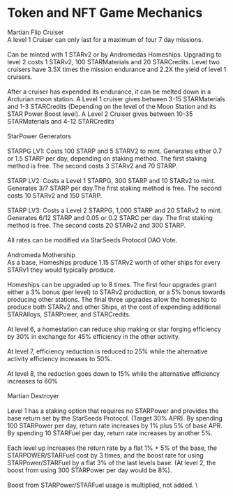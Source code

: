 # Token and NFT Game Mechanics

Martian Flip Cruiser\
&#x20;A level 1 Cruiser can only last for a maximum of four 7 day missions. \
\
Can be minted with 1 STARv2 or by Andromedas Homeships. Upgrading to level 2 costs 1 STARv2, 100 STARMaterials and 20 STARCredits. Level two cruisers have 3.5X times the mission endurance and 2.2X the yield of level 1 cruisers. \
\
After a cruiser has expended its endurance, it can be melted down in a Arcturian moon station. A Level 1 cruiser gives between 3-15 STARMaterials and 1-3 STARCredits (Depending on the level of the Moon Station and its STAR Power Boost level). A Level 2 Cruiser gives between 10-35 STARMaterials and 4-12 STARCredits\
\
StarPower Generators\
\
STARPG LV1: Costs 100 STARP and 5 STARV2 to mint. Generates either 0.7 or 1.5 STARP  per day, depending on staking method. The first staking method is free. The second costs 3 STARv2 and 70 STARP. \
\
STARP LV2: Costs a Level 1 STARPG, 300 STARP and 10 STARv2 to mint. Generates 3/7 STARP per day.The first staking method is free. The second costs 10 STARv2 and 150 STARP. \
\
STARP LV3: Costs a Level 2 STARPG, 1,000 STARP and 20 STARv2 to mint. Generates 6/12 STARP and 0.05 or 0.2 STARC per day. The first staking method is free. The second costs 20 STARv2 and 300 STARP. \
\
All rates can be modified via StarSeeds Protocol DAO Vote. \
\
Andromeda Mothership\
As a base, Homeships produce 1.15 STARv2 worth of other ships for every STARv1 they would typically produce. \
\
Homeships can be upgraded up to 8 times.  The first four upgrades grant either a 3% bonus (per level) to STARv2 production, or a 5% bonus towards producing other stations. The final three upgrades allow the homeship to produce both STARv2 and other Ships, at the cost of expending additional STARAlloys, STARPower, and STARCredits.\
\
At level 6, a homestation can reduce ship making or star forging efficiency by 30% in exchange for 45% efficiency in the other activity. \
\
At level 7, efficiency reduction is reduced to 25% while the alternative activity efficiency increases to 50%. \
\
At level 8, the reduction goes down to 15% while the alternative efficiency increases to 60%\
\
Martian Destroyer\
\
Level 1 has a staking option that requires no STARPower and provides the base return set by the StarSeeds Protocol. (Target 30% APR). By spending 100 STARPower per day, return rate increases by 1% plus 5% of base APR. By spending 10 STARFuel per day, return rate increases by another 5%. \
\
Each level up increases the return rate by a flat 1% + 5% of the base, the STARPOWER/STARFuel cost by 3 times, and the boost rate for using STARPower/STARFuel by a flat 3% of the last levels base. (At level 2, the boost from using 300 STARPower per day would be 8%).\
\
Boost from STARPower/STARFuel usage is multiplied, not added.  \
